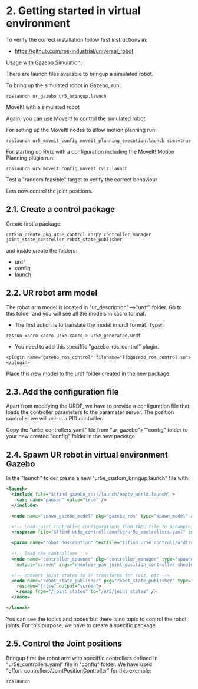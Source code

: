 # **2. Getting started in virtual environment**

To verify the correct installation follow first instructions in:
- https://github.com/ros-industrial/universal_robot

Usage with Gazebo Simulation:

There are launch files available to bringup a simulated robot.

To bring up the simulated robot in Gazebo, run:
```shell
roslaunch ur_gazebo ur5_bringup.launch
```
MoveIt! with a simulated robot


Again, you can use MoveIt! to control the simulated robot.

For setting up the MoveIt! nodes to allow motion planning run:
```shell
roslaunch ur5_moveit_config moveit_planning_execution.launch sim:=true
```

For starting up RViz with a configuration including the MoveIt! Motion Planning plugin run:
```shell
roslaunch ur5_moveit_config moveit_rviz.launch
```
Test a "random feasible" target to verify the correct behaviour

Lets now control the joint positions.

## **2.1. Create a control package**

Create first a package:
```shell
catkin_create_pkg ur5e_control rospy controller_manager joint_state_controller robot_state_publisher
```
and inside create the folders:
- urdf
- config
- launch

## **2.2. UR robot arm model**

The robot arm model is located in "ur_description"-->"urdf" folder. Go to this folder and you will see all the models in xacro format.

- The first action is to translate the model in urdf format. Type:
```shell
rosrun xacro xacro ur5e.xacro > ur5e_generated.urdf
```

- You need to add this speciffic "gazebo_ros_control" plugin.
```shell
<plugin name="gazebo_ros_control" filename="libgazebo_ros_control.so">
</plugin>
```
Place this new model to the urdf folder created in the new package.

## **2.3. Add the configuration file**
Apart from modifying the URDF, we have to provide a configuration file that loads the controller parameters to the parameter server. The position controller we will use is a PID controller.

Copy the "ur5e_controllers.yaml" file from "ur_gazebo">""config" folder to your new created "config" folder in the new package.

## **2.4. Spawn UR robot in virtual environment Gazebo**
In the "launch" folder create a new "ur5e_custom_bringup.launch" file with:
```xml
<launch>
  <include file="$(find gazebo_ros)/launch/empty_world.launch" >
    <arg name="paused" value="true" />
  </include>

  <node name="spawn_gazebo_model" pkg="gazebo_ros" type="spawn_model" args="-file $(find ur5e_control)/urdf/ur5e_generated.urdf -urdf -x 0 -y 0 -z 0.1 -model ur5 -J shoulder_lift_joint -0.5 -J elbow_joint 0.5" />

  <!-- Load joint controller configurations from YAML file to parameter server -->
  <rosparam file="$(find ur5e_control)/config/ur5e_controllers.yaml" command="load"/>

  <param name="robot_description" textfile="$(find ur5e_control)/urdf/ur5e_generated.urdf"/>
  
  <!-- load the controllers -->
  <node name="controller_spawner" pkg="controller_manager" type="spawner" respawn="false"
    output="screen" args="shoulder_pan_joint_position_controller shoulder_lift_joint_position_controller elbow_joint_position_controller wrist_1_joint_position_controller wrist_2_joint_position_controller wrist_3_joint_position_controller joint_state_controller"/>

  <!-- convert joint states to TF transforms for rviz, etc -->
  <node name="robot_state_publisher" pkg="robot_state_publisher" type="robot_state_publisher"
    respawn="false" output="screen">
    <remap from="/joint_states" to="/ur5/joint_states" />
  </node>

</launch>
```
You can see the topics and nodes but there is no topic to control the robot joints. For this purpose, we have to create a specific package.

## **2.5. Control the Joint positions**

Bringup first the robot arm with speciffic controllers defined in "ur5e_controllers.yaml" file in "config" folder. We have used "effort_controllers/JointPositionController" for this exemple:
```shell
roslaunch 
